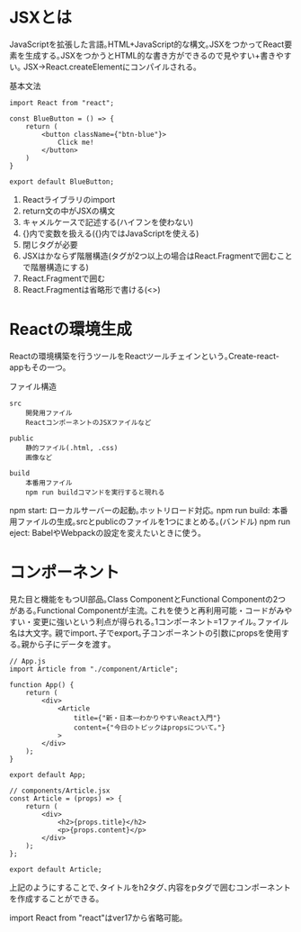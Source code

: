 # JSXとは

JavaScriptを拡張した言語｡HTML+JavaScript的な構文｡JSXをつかってReact要素を生成する｡JSXをつかうとHTML的な書き方ができるので見やすい+書きやすい｡
JSX->React.createElementにコンパイルされる｡

基本文法
```
import React from "react";

const BlueButton = () => {
    return (
        <button className={"btn-blue"}>
            Click me!
        </button>
    )
}

export default BlueButton;
```

1. Reactライブラリのimport
2. return文の中がJSXの構文
3. キャメルケースで記述する(ハイフンを使わない)
4. {}内で変数を扱える({}内ではJavaScriptを使える)
5. 閉じタグが必要
6. JSXはかならず階層構造(タグが2つ以上の場合はReact.Fragmentで囲むことで階層構造にする)
7. React.Fragmentで囲む
8. React.Fragmentは省略形で書ける(<>)

# Reactの環境生成

Reactの環境構築を行うツールをReactツールチェインという｡Create-react-appもその一つ｡

ファイル構造
```
src
    開発用ファイル
    ReactコンポーネントのJSXファイルなど

public
    静的ファイル(.html, .css)
    画像など

build
    本番用ファイル
    npm run buildコマンドを実行すると現れる
```

npm start: ローカルサーバーの起動｡ホットリロード対応｡
npm run build: 本番用ファイルの生成｡srcとpublicのファイルを1つにまとめる｡(バンドル)
npm run eject: BabelやWebpackの設定を変えたいときに使う｡

# コンポーネント

見た目と機能をもつUI部品｡Class ComponentとFunctional Componentの2つがある｡Functional Componentが主流｡
これを使うと再利用可能・コードがみやすい・変更に強いという利点が得られる｡1コンポーネント=1ファイル｡ファイル名は大文字｡
親でimport､子でexport｡子コンポーネントの引数にpropsを使用する｡親から子にデータを渡す｡

```
// App.js
import Article from "./component/Article";

function App() {
    return (
        <div>
            <Article
                title={"新・日本一わかりやすいReact入門"}
                content={"今日のトピックはpropsについて｡"}
            >
        </div>
    );
}

export default App;
```

```
// components/Article.jsx
const Article = (props) => {
    return (
        <div>
            <h2>{props.title}</h2>
            <p>{props.content}</p>
        </div>
    );
};

export default Article;
```

上記のようにすることで､タイトルをh2タグ､内容をpタグで囲むコンポーネントを作成することができる｡

import React from "react"はver17から省略可能｡